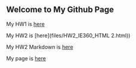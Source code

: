 ## Welcome to My Github Page
My HW1 is [here](files/IE360-HW1.html)

My HW2 is [here](files/HW2_IE360_HTML 2.html))

My HW2 Markdown is [here](files/IE360_HW2.Rmd)


My page is [here](https://bu-ie-360.github.io/spring22-gozdeaygun/)
